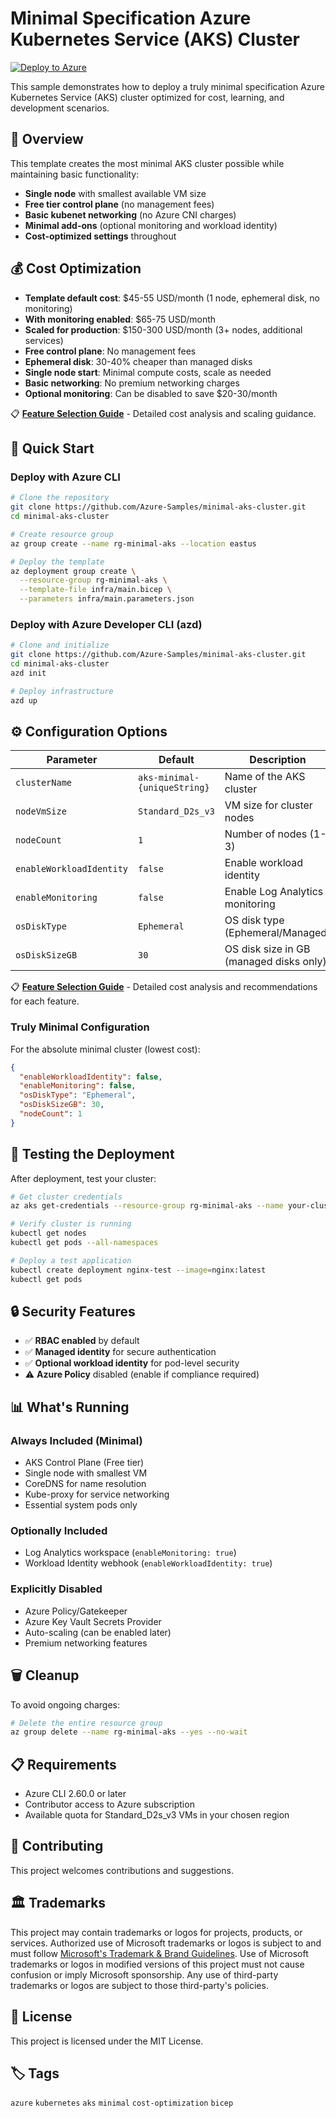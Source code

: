 # Minimal Specification Azure Kubernetes Service (AKS) Cluster

[![Deploy to Azure](https://aka.ms/deploytoazurebutton)](https://portal.azure.com/#create/Microsoft.Template/uri/https%3A%2F%2Fraw.githubusercontent.com%2FAzure-Samples%2FAKS-Minimal-Cluster-Spec%2Fmain%2Farm%2Fazuredeploy.json)

This sample demonstrates how to deploy a truly minimal specification Azure Kubernetes Service (AKS) cluster optimized for cost, learning, and development scenarios.

## 🎯 Overview

This template creates the most minimal AKS cluster possible while maintaining basic functionality:

- **Single node** with smallest available VM size
- **Free tier control plane** (no management fees)
- **Basic kubenet networking** (no Azure CNI charges)
- **Minimal add-ons** (optional monitoring and workload identity)
- **Cost-optimized settings** throughout

## 💰 Cost Optimization

- **Template default cost**: $45-55 USD/month (1 node, ephemeral disk, no monitoring)
- **With monitoring enabled**: $65-75 USD/month
- **Scaled for production**: $150-300 USD/month (3+ nodes, additional services)
- **Free control plane**: No management fees
- **Ephemeral disk**: 30-40% cheaper than managed disks
- **Single node start**: Minimal compute costs, scale as needed
- **Basic networking**: No premium networking charges
- **Optional monitoring**: Can be disabled to save $20-30/month

📋 **[Feature Selection Guide](FEATURE-SELECTION-GUIDE.md)** - Detailed cost analysis and scaling guidance.

## 🚀 Quick Start

### Deploy with Azure CLI

```bash
# Clone the repository
git clone https://github.com/Azure-Samples/minimal-aks-cluster.git
cd minimal-aks-cluster

# Create resource group
az group create --name rg-minimal-aks --location eastus

# Deploy the template
az deployment group create \
  --resource-group rg-minimal-aks \
  --template-file infra/main.bicep \
  --parameters infra/main.parameters.json
```

### Deploy with Azure Developer CLI (azd)

```bash
# Clone and initialize
git clone https://github.com/Azure-Samples/minimal-aks-cluster.git
cd minimal-aks-cluster
azd init

# Deploy infrastructure
azd up
```

## ⚙️ Configuration Options

| Parameter | Default | Description |
|-----------|---------|-------------|
| `clusterName` | `aks-minimal-{uniqueString}` | Name of the AKS cluster |
| `nodeVmSize` | `Standard_D2s_v3` | VM size for cluster nodes |
| `nodeCount` | `1` | Number of nodes (1-3) |
| `enableWorkloadIdentity` | `false` | Enable workload identity |
| `enableMonitoring` | `false` | Enable Log Analytics monitoring |
| `osDiskType` | `Ephemeral` | OS disk type (Ephemeral/Managed) |
| `osDiskSizeGB` | `30` | OS disk size in GB (managed disks only) |

📋 **[Feature Selection Guide](FEATURE-SELECTION-GUIDE.md)** - Detailed cost analysis and recommendations for each feature.

### Truly Minimal Configuration

For the absolute minimal cluster (lowest cost):

```json
{
  "enableWorkloadIdentity": false,
  "enableMonitoring": false,
  "osDiskType": "Ephemeral",
  "osDiskSizeGB": 30,
  "nodeCount": 1
}
```

## 🧪 Testing the Deployment

After deployment, test your cluster:

```bash
# Get cluster credentials
az aks get-credentials --resource-group rg-minimal-aks --name your-cluster-name

# Verify cluster is running
kubectl get nodes
kubectl get pods --all-namespaces

# Deploy a test application
kubectl create deployment nginx-test --image=nginx:latest
kubectl get pods
```

## 🔒 Security Features

- ✅ **RBAC enabled** by default
- ✅ **Managed identity** for secure authentication
- ✅ **Optional workload identity** for pod-level security
- ⚠️ **Azure Policy** disabled (enable if compliance required)

## 📊 What's Running

### Always Included (Minimal)

- AKS Control Plane (Free tier)
- Single node with smallest VM
- CoreDNS for name resolution
- Kube-proxy for service networking
- Essential system pods only

### Optionally Included

- Log Analytics workspace (`enableMonitoring: true`)
- Workload Identity webhook (`enableWorkloadIdentity: true`)

### Explicitly Disabled

- Azure Policy/Gatekeeper
- Azure Key Vault Secrets Provider
- Auto-scaling (can be enabled later)
- Premium networking features

## 🗑️ Cleanup

To avoid ongoing charges:

```bash
# Delete the entire resource group
az group delete --name rg-minimal-aks --yes --no-wait
```

## 📋 Requirements

- Azure CLI 2.60.0 or later
- Contributor access to Azure subscription
- Available quota for Standard_D2s_v3 VMs in your chosen region

## 🤝 Contributing

This project welcomes contributions and suggestions.

## 🏛️ Trademarks

This project may contain trademarks or logos for projects, products, or services. Authorized use of Microsoft trademarks or logos is subject to and must follow [Microsoft's Trademark & Brand Guidelines](https://www.microsoft.com/legal/intellectualproperty/trademarks/usage/general). Use of Microsoft trademarks or logos in modified versions of this project must not cause confusion or imply Microsoft sponsorship. Any use of third-party trademarks or logos are subject to those third-party's policies.

## 📜 License

This project is licensed under the MIT License.

## 🏷️ Tags

`azure` `kubernetes` `aks` `minimal` `cost-optimization` `bicep`
